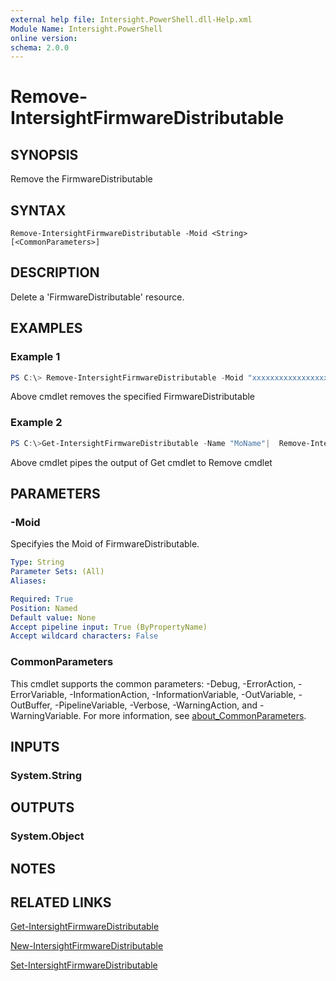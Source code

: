 ```yaml
---
external help file: Intersight.PowerShell.dll-Help.xml
Module Name: Intersight.PowerShell
online version:
schema: 2.0.0
---
```


# Remove-IntersightFirmwareDistributable

## SYNOPSIS
Remove the FirmwareDistributable

## SYNTAX

```
Remove-IntersightFirmwareDistributable -Moid <String> [<CommonParameters>]
```

## DESCRIPTION
Delete a &apos;FirmwareDistributable&apos; resource.

## EXAMPLES

### Example 1
```powershell
PS C:\> Remove-IntersightFirmwareDistributable -Moid "xxxxxxxxxxxxxxxxxxxxxxxxxxx"
```
Above cmdlet removes the specified FirmwareDistributable 

### Example 2
```powershell
PS C:\>Get-IntersightFirmwareDistributable -Name "MoName"|  Remove-IntersightFirmwareDistributable
```
Above cmdlet pipes the output of Get cmdlet to Remove cmdlet

## PARAMETERS

### -Moid
Specifyies the Moid of FirmwareDistributable.

```yaml
Type: String
Parameter Sets: (All)
Aliases:

Required: True
Position: Named
Default value: None
Accept pipeline input: True (ByPropertyName)
Accept wildcard characters: False
```

### CommonParameters
This cmdlet supports the common parameters: -Debug, -ErrorAction, -ErrorVariable, -InformationAction, -InformationVariable, -OutVariable, -OutBuffer, -PipelineVariable, -Verbose, -WarningAction, and -WarningVariable. For more information, see [about_CommonParameters](http://go.microsoft.com/fwlink/?LinkID=113216).

## INPUTS

### System.String

## OUTPUTS

### System.Object
## NOTES

## RELATED LINKS

[Get-IntersightFirmwareDistributable](./Get-IntersightFirmwareDistributable.md)

[New-IntersightFirmwareDistributable](./New-IntersightFirmwareDistributable.md)

[Set-IntersightFirmwareDistributable](./Set-IntersightFirmwareDistributable.md)

